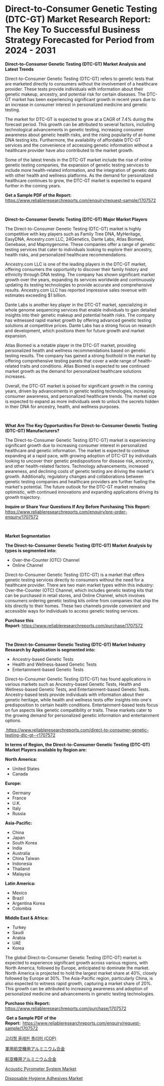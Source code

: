<p><h1>Direct-to-Consumer Genetic Testing (DTC-GT) Market Research Report: The Key To Successful Business Strategy Forecasted for Period from 2024 - 2031</h1></p><p><strong>Direct-to-Consumer Genetic Testing (DTC-GT) Market Analysis and Latest Trends</strong></p>
<p><p>Direct-to-Consumer Genetic Testing (DTC-GT) refers to genetic tests that are marketed directly to consumers without the involvement of a healthcare provider. These tests provide individuals with information about their genetic makeup, ancestry, and potential risk for certain diseases. The DTC-GT market has been experiencing significant growth in recent years due to an increase in consumer interest in personalized medicine and genetic testing.</p><p>The market for DTC-GT is expected to grow at a CAGR of 7.4% during the forecast period. This growth can be attributed to several factors, including technological advancements in genetic testing, increasing consumer awareness about genetic health risks, and the rising popularity of at-home DNA testing kits. Furthermore, the availability of affordable DTC-GT services and the convenience of accessing genetic information without a healthcare provider have also contributed to the market growth.</p><p>Some of the latest trends in the DTC-GT market include the rise of online genetic testing companies, the expansion of genetic testing services to include more health-related information, and the integration of genetic data with other health and wellness platforms. As the demand for personalized healthcare continues to grow, the DTC-GT market is expected to expand further in the coming years.</p></p>
<p><strong>Get a Sample PDF of the Report:&nbsp;</strong> <a href="https://www.reliableresearchreports.com/enquiry/request-sample/1707572">https://www.reliableresearchreports.com/enquiry/request-sample/1707572</a></p>
<p>&nbsp;</p>
<p><strong>Direct-to-Consumer Genetic Testing (DTC-GT) Major Market Players</strong></p>
<p><p>The Direct-to-Consumer Genetic Testing (DTC-GT) market is highly competitive with key players such as Family Tree DNA, MyHeritage, EasyDNA, Ancestry.com LLC, 24Genetics, Dante Labs, Atlas Biomed, Genebase, and Mapmygenome. These companies offer a range of genetic testing services that cater to individuals looking to explore their ancestry, health risks, and personalized healthcare recommendations.</p><p>Ancestry.com LLC is one of the leading players in the DTC-GT market, offering consumers the opportunity to discover their family history and ethnicity through DNA testing. The company has shown significant market growth over the years, expanding its services worldwide and continuously updating its testing technologies to provide accurate and comprehensive results. Ancestry.com LLC has reported impressive sales revenue with estimates exceeding $1 billion.</p><p>Dante Labs is another key player in the DTC-GT market, specializing in whole genome sequencing services that enable individuals to gain detailed insights into their genetic makeup and potential health risks. The company has witnessed rapid market growth by offering advanced genetic testing solutions at competitive prices. Dante Labs has a strong focus on research and development, which positions them for future growth and market expansion.</p><p>Atlas Biomed is a notable player in the DTC-GT market, providing personalized health and wellness recommendations based on genetic testing results. The company has gained a strong foothold in the market by offering comprehensive testing panels that cover a wide range of health-related traits and conditions. Atlas Biomed is expected to see continued market growth as the demand for personalized healthcare solutions increases.</p><p>Overall, the DTC-GT market is poised for significant growth in the coming years, driven by advancements in genetic testing technologies, increasing consumer awareness, and personalized healthcare trends. The market size is expected to expand as more individuals seek to unlock the secrets hidden in their DNA for ancestry, health, and wellness purposes.</p></p>
<p>&nbsp;</p>
<p><strong>What Are The Key Opportunities For Direct-to-Consumer Genetic Testing (DTC-GT) Manufacturers?</strong></p>
<p><p>The Direct-to-Consumer Genetic Testing (DTC-GT) market is experiencing significant growth due to increasing consumer interest in personalized healthcare and genetic information. The market is expected to continue expanding at a rapid pace, with growing adoption of DTC-GT by individuals looking to uncover their genetic predispositions for disease risk, ancestry, and other health-related factors. Technology advancements, increased awareness, and declining costs of genetic testing are driving the market's growth. Additionally, regulatory changes and collaborations between genetic testing companies and healthcare providers are further fueling the market's potential. The future outlook for the DTC-GT market remains optimistic, with continued innovations and expanding applications driving its growth trajectory.</p></p>
<p><strong>Inquire or Share Your Questions If Any Before Purchasing This Report:</strong> <a href="https://www.reliableresearchreports.com/enquiry/pre-order-enquiry/1707572">https://www.reliableresearchreports.com/enquiry/pre-order-enquiry/1707572</a></p>
<p>&nbsp;</p>
<p><strong>Market Segmentation</strong></p>
<p><strong>The Direct-to-Consumer Genetic Testing (DTC-GT) Market Analysis by types is segmented into:</strong></p>
<p><ul><li>Over-the-Counter (OTC) Channel</li><li>Online Channel</li></ul></p>
<p><p>Direct-to-Consumer Genetic Testing (DTC-GT) is a market that offers genetic testing services directly to consumers without the need for a healthcare provider. There are two main market types within this industry: Over-the-Counter (OTC) Channel, which includes genetic testing kits that can be purchased in retail stores, and Online Channel, which involves consumers ordering genetic testing kits online from companies that ship the kits directly to their homes. These two channels provide convenient and accessible ways for individuals to access genetic testing services.</p></p>
<p><strong>Purchase this Report:&nbsp;</strong><a href="https://www.reliableresearchreports.com/purchase/1707572">https://www.reliableresearchreports.com/purchase/1707572</a></p>
<p>&nbsp;</p>
<p><strong>The Direct-to-Consumer Genetic Testing (DTC-GT) Market Industry Research by Application is segmented into:</strong></p>
<p><ul><li>Ancestry-based Genetic Tests</li><li>Health and Wellness-based Genetic Tests</li><li>Entertainment-based Genetic Tests</li></ul></p>
<p><p>Direct-to-Consumer Genetic Testing (DTC-GT) has found applications in various markets such as Ancestry-based Genetic Tests, Health and Wellness-based Genetic Tests, and Entertainment-based Genetic Tests. Ancestry-based tests provide individuals with information about their genetic heritage, while health and wellness tests offer insights into one's predisposition to certain health conditions. Entertainment-based tests focus on fun aspects like genetic compatibility or traits. These markets cater to the growing demand for personalized genetic information and entertainment options.</p></p>
<p><a href="https://www.reliableresearchreports.com/direct-to-consumer-genetic-testing-dtc-gt--r1707572">&nbsp;https://www.reliableresearchreports.com/direct-to-consumer-genetic-testing-dtc-gt--r1707572</a></p>
<p><strong>In terms of Region, the Direct-to-Consumer Genetic Testing (DTC-GT) Market Players available by Region are:</strong></p>
<p>
    <p> <strong> North America: </strong>
        <ul>
            <li>United States</li>
            <li>Canada</li>
        </ul>
        </p> 
    <p> <strong> Europe: </strong>
        <ul>
            <li>Germany</li>
            <li>France</li>
            <li>U.K.</li>
            <li>Italy</li>
            <li>Russia</li>
        </ul>
        </p> 
    <p> <strong> Asia-Pacific: </strong>
        <ul>
            <li>China</li>
            <li>Japan</li>
            <li>South Korea</li>
            <li>India</li>
            <li>Australia</li>
            <li>China Taiwan</li>
            <li>Indonesia</li>
            <li>Thailand</li>
            <li>Malaysia</li>
        </ul>
        </p> 
    <p> <strong> Latin America: </strong>
        <ul>
            <li>Mexico</li>
            <li>Brazil</li>
            <li>Argentina Korea</li>
            <li>Colombia</li>
        </ul>
        </p> 
    <p> <strong> Middle East & Africa: </strong>
        <ul>
            <li>Turkey</li>
            <li>Saudi</li>
            <li>Arabia</li>
            <li>UAE</li>
            <li>Korea</li>
        </ul>
    </p>
    </p>
<p><p>The global Direct-to-Consumer Genetic Testing (DTC-GT) market is expected to experience significant growth across various regions, with North America, followed by Europe, anticipated to dominate the market. North America is projected to hold the largest market share at 40%, closely followed by Europe at 30%. The Asia-Pacific region, particularly China, is also expected to witness rapid growth, capturing a market share of 20%. This growth can be attributed to increasing awareness and adoption of personalized medicine and advancements in genetic testing technologies.</p></p>
<p><strong>Purchase this Report: </strong><a href="https://www.reliableresearchreports.com/purchase/1707572">https://www.reliableresearchreports.com/purchase/1707572</a></p>
<p>&nbsp;<strong>Get a Sample PDF of the Report:&nbsp;&nbsp;</strong><a href="https://www.reliableresearchreports.com/enquiry/request-sample/1707572">https://www.reliableresearchreports.com/enquiry/request-sample/1707572</a></p>
<p><strong></strong></p>
<p><p><a href="https://github.com/TitusBoyer1/Market-Research-Report-List-1/blob/main/452084396837.md">고리형 올레핀 폴리머 (COP)</a></p><p><a href="https://github.com/leigh4852023/Market-Research-Report-List-1/blob/main/2900947103373.md">軍用航空機用アルミニウム合金</a></p><p><a href="https://github.com/alyle7648/Market-Research-Report-List-1/blob/main/7577225103372.md">航空機用アルミニウム合金</a></p><p><a href="https://issuu.com/reportprime-2/docs/acoustic-pyrometer-system-market-size-2030.pptx">Acoustic Pyrometer System Market</a></p><p><a href="https://github.com/IzaiahBartell/Market-Research-Report-List-1/blob/main/disposable-hygiene-adhesives-market.md">Disposable Hygiene Adhesives Market</a></p></p>